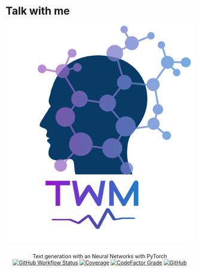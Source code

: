 # Talk with me


<p align='center'>
	<img src='logo.png'>
<br><br>
</p>

</p>
<p align='center'> 
  Text generation with an Neural Networks with PyTorch
 <br>
   <a href='https://github.com/slgero/talk_with_me/actions'><img alt="GitHub Workflow Status" src="https://img.shields.io/github/workflow/status/slgero/talk_with_me/CI?logo=github"></a>
   <a href='https://codecov.io/github/slgero/talk_with_me'><img alt="Coverage"
src="https://codecov.io/github/slgero/talk_with_me/coverage.svg?branch=master"></a>
   <a href='https://www.codefactor.io/repository/github/slgero/talk_with_me'><img alt="CodeFactor Grade" src="https://img.shields.io/codefactor/grade/github/slgero/talk_with_me?logo=codefactor"></a>
  <a href='https://opensource.org/licenses/MIT'><img alt="GitHub" src="https://img.shields.io/github/license/slgero/talk_with_me"></a><br> 
</p>



